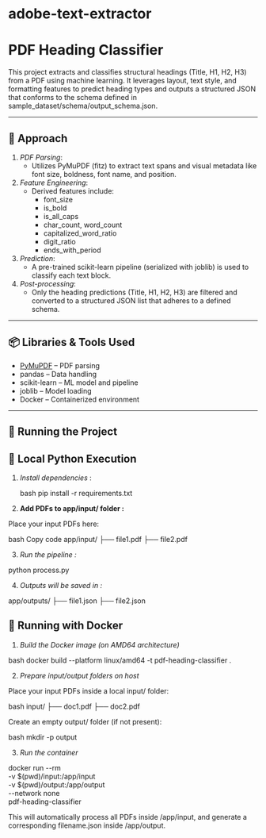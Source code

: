# adobe-text-extractor
# PDF Heading Classifier

This project extracts and classifies structural headings (Title, H1, H2, H3) from a PDF using machine learning. It leverages layout, text style, and formatting features to predict heading types and outputs a structured JSON that conforms to the schema defined in sample_dataset/schema/output_schema.json.

---
## 🧠 Approach

1. *PDF Parsing*:
    - Utilizes PyMuPDF (fitz) to extract text spans and visual metadata like font size, boldness, font name, and position.
2. *Feature Engineering*:
    - Derived features include:
        - font_size
        - is_bold
        - is_all_caps
        - char_count, word_count
        - capitalized_word_ratio
        - digit_ratio
        - ends_with_period
3. *Prediction*:
    - A pre-trained scikit-learn pipeline (serialized with joblib) is used to classify each text block.
4. *Post-processing*:
    - Only the heading predictions (Title, H1, H2, H3) are filtered and converted to a structured JSON list that adheres to a defined schema.

---

## 📦 Libraries & Tools Used

- [PyMuPDF](https://pymupdf.readthedocs.io/) – PDF parsing
- pandas – Data handling
- scikit-learn – ML model and pipeline
- joblib – Model loading
- Docker – Containerized environment

---

## 🚀 Running the Project

## 🔧 Local Python Execution

1. *Install dependencies* :
    
    bash
    pip install -r requirements.txt
    
    
2. **Add PDFs to app/input/ folder :** 

Place your input PDFs here:


bash
Copy code
app/input/
├── file1.pdf
├── file2.pdf


3. *Run the pipeline :*


python process.py


4. *Outputs will be saved in :*


app/outputs/
├── file1.json
├── file2.json


## 🔧 Running with Docker

1. *Build the Docker image (on AMD64 architecture)*

bash
docker build --platform linux/amd64 -t pdf-heading-classifier .


2. *Prepare input/output folders on host*

Place your input PDFs inside a local input/ folder:

bash
input/
├── doc1.pdf
├── doc2.pdf


Create an empty output/ folder (if not present):

bash
mkdir -p output


3. *Run the container*


docker run --rm \
  -v $(pwd)/input:/app/input \
  -v $(pwd)/output:/app/output \
  --network none \
  pdf-heading-classifier


This will automatically process all PDFs inside /app/input, and generate a corresponding filename.json inside /app/output.
